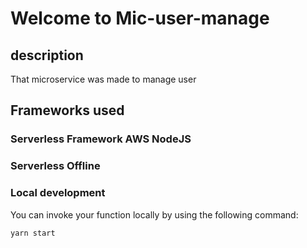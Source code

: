 # Welcome to Mic-user-manage
## description
That microservice was made to manage user

## Frameworks used

### Serverless Framework AWS NodeJS
### Serverless Offline

### Local development

You can invoke your function locally by using the following command:

```
yarn start
```



